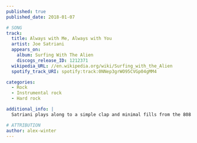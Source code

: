 ```yaml
---
published: true
published_date: 2018-01-07

# SONG
track:
  title: Always with Me, Always with You
  artist: Joe Satriani
  appears_on:
    album: Surfing With The Alien
    discogs_release_ID: 1212371
  wikipedia_URL: //en.wikipedia.org/wiki/Surfing_with_the_Alien
  spotify_track_URI: spotify:track:0NNep3grWO95CVGp04gMM4

categories:
  - Rock
  - Instrumental rock
  - Hard rock

additional_info: |
  Satriani plays along to a simple clap and minimal fills from the 808

# ATTRIBUTION
author: alex-winter
---
```

